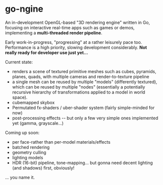 go-ngine
========

An in-development OpenGL-based "3D rendering engine" written in Go, focusing on interactive real-time apps such as games or demos, implementing a **multi-threaded render pipeline**.

Early work-in-progress, "progressing" at a rather leisurely pace too. Performance is a high priority, slowing development considerably. **Not really ready for developer use just yet...**

Current state:

- renders a scene of textured primitive meshes such as cubes, pyramids, planes, quads, with multiple cameras and render-to-texture pipeline
- a single mesh can be reused by multiple "models" (differently textured), which can be reused by multiple "nodes" (essentially a potentially recursive hierarchy of transformations applied to a model in world space).
- cubemapped skybox
- Permutated fx-shaders / uber-shader system (fairly simple-minded for now)
- post-processing effects -- but only a few very simple ones implemented yet (gamma, grayscale...)

Coming up soon:

- per face-rather than per-model materials/effects
- batched rendering
- geometry culling
- lighting models
- HDR (16-bit) pipeline, tone-mapping... but gonna need decent lighting (and shadows) first, obviously!

... you name it.
